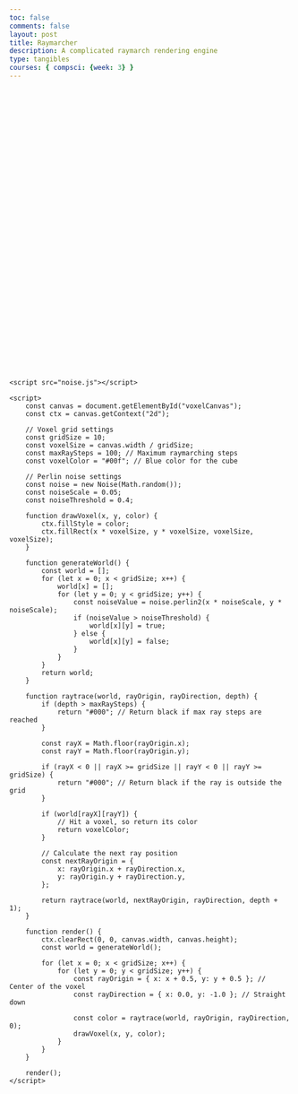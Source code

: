 ```yaml
---
toc: false
comments: false
layout: post
title: Raymarcher
description: A complicated raymarch rendering engine
type: tangibles
courses: { compsci: {week: 3} }
---
```


<html lang="en">
<head>
    <meta charset="UTF-8">
    <meta name="viewport" content="width=device-width, initial-scale=1.0">
    <title>3D Voxel Raytracer with Perlin Noise</title>
    <style>
        canvas {
            display: block;
            margin: 0 auto;
        }
    </style>
</head>
<body>
    <canvas id="voxelCanvas" width="400" height="400"></canvas>

    <script src="noise.js"></script>

    <script>
        const canvas = document.getElementById("voxelCanvas");
        const ctx = canvas.getContext("2d");

        // Voxel grid settings
        const gridSize = 10;
        const voxelSize = canvas.width / gridSize;
        const maxRaySteps = 100; // Maximum raymarching steps
        const voxelColor = "#00f"; // Blue color for the cube

        // Perlin noise settings
        const noise = new Noise(Math.random());
        const noiseScale = 0.05;
        const noiseThreshold = 0.4;

        function drawVoxel(x, y, color) {
            ctx.fillStyle = color;
            ctx.fillRect(x * voxelSize, y * voxelSize, voxelSize, voxelSize);
        }

        function generateWorld() {
            const world = [];
            for (let x = 0; x < gridSize; x++) {
                world[x] = [];
                for (let y = 0; y < gridSize; y++) {
                    const noiseValue = noise.perlin2(x * noiseScale, y * noiseScale);
                    if (noiseValue > noiseThreshold) {
                        world[x][y] = true;
                    } else {
                        world[x][y] = false;
                    }
                }
            }
            return world;
        }

        function raytrace(world, rayOrigin, rayDirection, depth) {
            if (depth > maxRaySteps) {
                return "#000"; // Return black if max ray steps are reached
            }

            const rayX = Math.floor(rayOrigin.x);
            const rayY = Math.floor(rayOrigin.y);

            if (rayX < 0 || rayX >= gridSize || rayY < 0 || rayY >= gridSize) {
                return "#000"; // Return black if the ray is outside the grid
            }

            if (world[rayX][rayY]) {
                // Hit a voxel, so return its color
                return voxelColor;
            }

            // Calculate the next ray position
            const nextRayOrigin = {
                x: rayOrigin.x + rayDirection.x,
                y: rayOrigin.y + rayDirection.y,
            };

            return raytrace(world, nextRayOrigin, rayDirection, depth + 1);
        }

        function render() {
            ctx.clearRect(0, 0, canvas.width, canvas.height);
            const world = generateWorld();

            for (let x = 0; x < gridSize; x++) {
                for (let y = 0; y < gridSize; y++) {
                    const rayOrigin = { x: x + 0.5, y: y + 0.5 }; // Center of the voxel
                    const rayDirection = { x: 0.0, y: -1.0 }; // Straight down

                    const color = raytrace(world, rayOrigin, rayDirection, 0);
                    drawVoxel(x, y, color);
                }
            }
        }

        render();
    </script>
</body>
</html>
